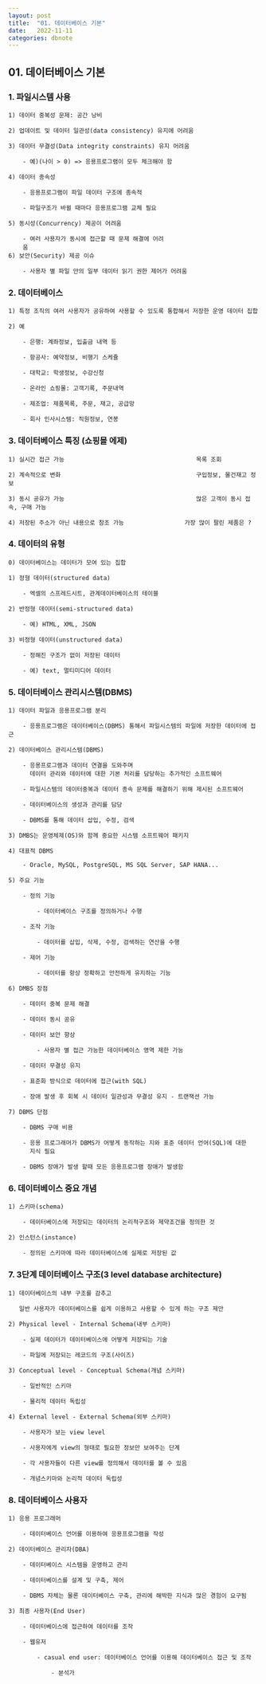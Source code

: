 ```yaml
---
layout: post
title:  "01. 데이터베이스 기본"
date:   2022-11-11
categories: dbnote
---
```


## 01. 데이터베이스 기본

### 1. 파일시스템 사용

    1) 데이터 중복성 문제: 공간 낭비

    2) 업데이트 및 데이터 일관성(data consistency) 유지에 어려움 

    3) 데이터 무결성(Data integrity constraints) 유지 어려움 

        - 예)(나이 > 0) => 응용프로그램이 모두 체크해야 함 

    4) 데이터 종속성 

        - 응용프로그램이 파일 데이터 구조에 종속적 

        - 파일구조가 바뀔 때마다 응용프로그램 교체 필요 

    5) 동시성(Concurrency) 제공이 어려움 

        - 여러 사용자가 동시에 접근할 때 문제 해결에 어려
        움 
    6) 보안(Security) 제공 이슈 

        - 사용자 별 파일 안의 일부 데이터 읽기 권한 제어가 어려움      

### 2. 데이터베이스 

    1) 특정 조직의 여러 사용자가 공유하여 사용할 수 있도록 통합해서 저장한 운영 데이터 집합

    2) 예

        - 은행: 계좌정보, 입출금 내역 등 

        - 항공사: 예약정보, 비행기 스케쥴 

        - 대학교: 학생정보, 수강신청 

        - 온라인 쇼핑몰: 고객기록, 주문내역

        - 제조업: 제품목록, 주문, 재고, 공급망

        - 회사 인사시스템: 직원정보, 연봉 

### 3. 데이터베이스 특징                                   (쇼핑몰 에제)

    1) 실시간 접근 가능                                     목록 조회 

    2) 계속적으로 변화                                      구입정보, 물건재고 정보 

    3) 동시 공유가 가능                                     많은 고객이 동시 접속, 구매 가능 

    4) 저장된 주소가 아닌 내용으로 참조 가능                 가장 많이 팔린 제품은 ? 

### 4. 데이터의 유형 

    0) 데이터베이스는 데이터가 모여 있는 집합

    1) 정형 데이터(structured data)

        - 엑셀의 스프레드시트, 관계데이터베이스의 테이블 

    2) 반정형 데이터(semi-structured data)

        - 예) HTML, XML, JSON  

    3) 비정형 데이터(unstructured data)   

        - 정해진 구조가 없이 저장된 데이터 

        - 예) text, 멀티미디어 데이터     

### 5. 데이터베이스 관리시스템(DBMS)

    1) 데이터 파일과 응용프로그램 분리 

        - 응용프로그램은 데이터베이스(DBMS) 통해서 파일시스템의 파일에 저장한 데이터에 접근 

    2) 데이터베이스 관리시스템(DBMS)

        - 응용프로그램과 데이터 연결을 도와주며
          데이터 관리와 데이터에 대한 기본 처리를 담당하는 추가적인 소프트웨어

        - 파일시스템의 데이터중복과 데이터 종속 문제를 해결하기 위해 제시된 소프트웨어

        - 데이터베이스의 생성과 관리를 담당 

        - DBMS를 통해 데이터 삽입, 수정, 검색 

    3) DMBS는 운영체제(OS)와 함께 중요한 시스템 소프트웨어 패키지 

    4) 대표적 DBMS 

        - Oracle, MySQL, PostgreSQL, MS SQL Server, SAP HANA...   

    5) 주요 기능

        - 정의 기능    

            - 데이터베이스 구조를 정의하거나 수행 

        - 조작 기능 

            - 데이터를 삽입, 삭제, 수정, 검색하는 연산을 수행 

        - 제어 기능 

            - 데이터를 항상 정확하고 안전하게 유지하는 기능  

    6) DMBS 장점

        - 데이터 중복 문제 해결

        - 데이터 동시 공유 

        - 데이터 보안 향상 

            - 사용자 별 접근 가능한 데이터베이스 영역 제한 가능

        - 데이터 무결성 유지 

        - 표준화 방식으로 데이터에 접근(with SQL) 

        - 장애 발생 후 회복 시 데이터 일관성과 무결성 유지 - 트랜잭션 가능 

    7) DBMS 단점 

        - DBMS 구매 비용 

        - 응용 프로그래머가 DBMS가 어떻게 동작하는 지와 표준 데이터 언어(SQL)에 대한 
          지식 필요

        - DBMS 장애가 발생 할때 모든 응용프로그램 장애가 발생함 

### 6. 데이터베이스 중요 개념 

    1) 스키마(schema)

        - 데이터베이스에 저장되는 데이터의 논리적구조와 제약조건을 정의한 것 

    2) 인스턴스(instance)

        - 정의된 스키마에 따라 데이터베이스에 실제로 저장된 값 

### 7. 3단계 데이터베이스 구조(3 level database architecture)

    1) 데이터베이스의 내부 구조를 감추고 

       일반 사용자가 데이터베이스를 쉽게 이용하고 사용할 수 있게 하는 구조 제안 

    2) Physical level - Internal Schema(내부 스키마)

        - 실제 데이터가 데이터베이스에 어떻게 저장되는 기술   

        - 파일에 저장되는 레코드의 구조(사이즈)    

    3) Conceptual level - Conceptual Schema(개념 스키마)

        - 일반적인 스키마 

        - 물리적 데이터 독립성 

    4) External level - External Schema(외부 스키마)

        - 사용자가 보는 view level 

        - 사용자에게 view의 형태로 필요한 정보만 보여주는 단계 

        - 각 사용자들이 다른 view를 정의해서 데이터를 볼 수 있음 

        - 개념스키마와 논리적 데이터 독립성                  

### 8. 데이터베이스 사용자 

    1) 응용 프로그래머 

        - 데이터베이스 언어를 이용하여 응용프로그램을 작성

    2) 데이터베이스 관리자(DBA)        

        - 데이터베이스 시스템을 운영하고 관리 

        - 데이터베이스를 설계 및 구축, 제어 

        - DBMS 자체는 물론 데이터베이스 구축, 관리에 해박한 지식과 많은 경험이 요구됨

    3) 최종 사용자(End User)

        - 데이터베이스에 접근하여 데이터를 조작     

        - 웹유저 

            - casual end user: 데이터베이스 언어를 이용해 데이터베이스 접근 및 조작 

                - 분석가 
